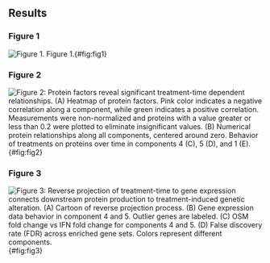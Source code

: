 ## Results

### Figure 1

![**Figure 1.** Figure 1.](./figure1.svg){#fig:fig1}

### Figure 2

![**Figure 2: Protein factors reveal significant treatment-time dependent relationships.** (A) Heatmap of protein factors. Pink color indicates a negative correlation along a component, while green indicates a positive correlation. Measurements were non-normalized and proteins with a value greater or less than 0.2 were plotted to eliminate insignificant values. (B) Numerical protein relationships along all components, centered around zero. Behavior of treatments on proteins over time in components 4 (C), 5 (D), and 1 (E).](./figure2.svg){#fig:fig2}

### Figure 3

![**Figure 3: Reverse projection of treatment-time to gene expression connects downstream protein production to treatment-induced genetic alteration.** (A) Cartoon of reverse projection process. (B) Gene expression data behavior in component 4 and 5. Outlier genes are labeled. (C) OSM fold change vs IFN fold change for components 4 and 5. (D) False discovery rate (FDR) across enriched gene sets. Colors represent different components.](./figure3.svg){#fig:fig3}
